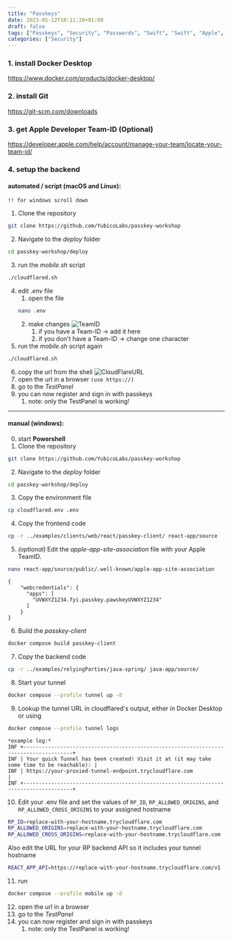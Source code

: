 ```yaml
---
title: "Passkeys"
date: 2023-05-12T10:11:20+01:00
draft: false
tags: ["Passkeys", "Security", "Passwords", "Swift", "Swift", "Apple", "Google", "Microsoft", "SecurityKeys", "Yubico", "iOS", "Android"]
categories: ["Security"]
---
```


### 1. install Docker Desktop
https://www.docker.com/products/docker-desktop/

### 2. install Git
https://git-scm.com/downloads

### 3. get Apple Developer Team-ID (Optional)
https://developer.apple.com/help/account/manage-your-team/locate-your-team-id/
<div style="page-break-after: always;"></div>

### 4. setup the backend
#### automated / script (macOS and Linux):
`!! for windows scroll down`
1. Clone the repository
  ```bash
  git clone https://github.com/YubicoLabs/passkey-workshop
  ```
2. Navigate to the *deploy* folder
  ```bash
  cd passkey-workshop/deploy
  ```
3. run the *mobile.sh* script
  ```bash
  ./cloudflared.sh
  ```
4. edit *.env* file
	1. open the file
    ```bash
    nano .env
    ```
	2. make changes
	   ![TeamID](./images/pk_terminal_teamID.png)
		1. if you have a Team-ID -> add it here
		2. if you don't have a Team-ID -> change one character
5. run the *mobile.sh* script again
  ```bash
  ./cloudflared.sh
  ``` 
6. copy the url from the shell
   ![CloudFlareURL](./images/pk_terminal_cf-url.png)
7. open the url in a browser `(use https://)`
8. go to the *TestPanel*
9. you can now register and sign in with passkeys
	1. note: only the TestPanel is working!

---

#### manual (windows):
  
0. start **Powershell**
1. Clone the repository
  ```bash
  git clone https://github.com/YubicoLabs/passkey-workshop
  ```
2. Navigate to the *deploy* folder
  ```bash
  cd passkey-workshop/deploy
  ```
3. Copy the environment file
  ```bash
  cp cloudflared.env .env
  ```
4. Copy the frontend code
  ```bash
  cp -r ../examples/clients/web/react/passkey-client/ react-app/source
  ```
5. _(optional)_ Edit the *apple-app-site-association* file with your Apple TeamID. 
  ```bash
  nano react-app/source/public/.well-known/apple-app-site-association
  ```
  ```
  {
      "webcredentials": {
        "apps": [
          "UVWXYZ1234.fyi.passkey.pawskeyUVWXYZ1234"
        ]
      }
  }
  ```
6. Build the *passkey-client*
  ```bash
  docker compose build passkey-client
  ```
7. Copy the backend code
  ```bash
  cp -r ../examples/relyingParties/java-spring/ java-app/source/
  ```
8. Start your tunnel
  ```bash
  docker compose --profile tunnel up -d
  ```
9. Lookup the tunnel URL in cloudflared's output, either in Docker Desktop or using
  ```bash
  docker compose --profile tunnel logs
  ```
  ```
  *example log:*
  INF +--------------------------------------------------------------------------------------+
  INF | Your quick Tunnel has been created! Visit it at (it may take some time to be reachable): |
  INF | https://your-proxied-tunnel-endpoint.trycloudflare.com                                                       |
  INF +--------------------------------------------------------------------------------------+
  ```

10. Edit your .env file and set the values of `RP_ID`, `RP_ALLOWED_ORIGINS`, and `RP_ALLOWED_CROSS_ORIGINS` to your assigned hostname
  ```bash
  RP_ID=replace-with-your-hostname.trycloudflare.com
  RP_ALLOWED_ORIGINS=replace-with-your-hostname.trycloudflare.com
  RP_ALLOWED_CROSS_ORIGINS=replace-with-your-hostname.trycloudflare.com
  ```
  
  Also edit the URL for your RP backend API so it includes your tunnel hostname
	
  ```bash
  REACT_APP_API=https://replace-with-your-hostname.trycloudflare.com/v1
  ```
11. run
  ```bash
  docker compose --profile mobile up -d
  ```
12. open the url in a browser
13. go to the *TestPanel*
14. you can now register and sign in with passkeys
	1. note: only the TestPanel is working!



